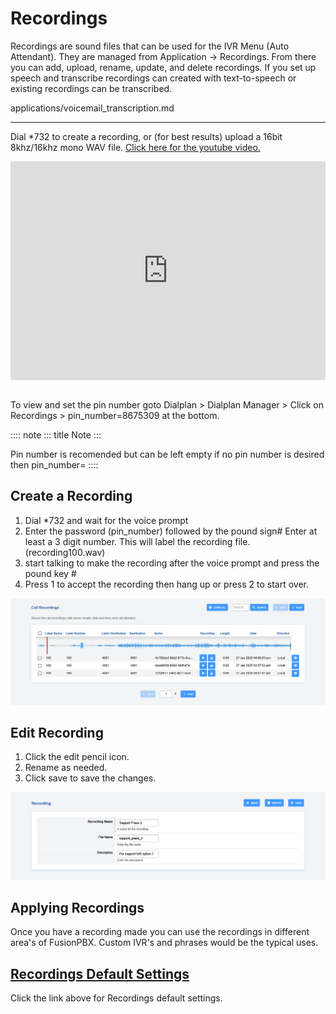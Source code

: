 # Recordings

Recordings are sound files that can be used for the IVR Menu (Auto Attendant). They are managed from Application -> Recordings. From there you can add, upload, rename, update, and delete recordings. If you set up speech and transcribe recordings can created with text-to-speech or existing recordings can be transcribed.

applications/voicemail_transcription.md

---

Dial \*732 to create a recording, or (for best results) upload a 16bit
8khz/16khz mono WAV file. [Click here for the youtube
video.](https://youtu.be/CkqlsVvvv2U)

<div style="text-align: center; margin-bottom: 2em;">
<iframe width="100%" height="350" src="https://www.youtube.com/embed/CkqlsVvvv2U?rel=0" frameborder="0" ; encrypted-media" allowfullscreen></iframe>
</div>

To view and set the pin number goto Dialplan > Dialplan Manager > Click on Recordings > pin_number=8675309 at the bottom.

:::: note
::: title
Note
:::

Pin number is recomended but can be left empty if no pin number is desired then pin_number=
::::

## Create a Recording

1.  Dial \*732 and wait for the voice prompt
2.  Enter the password (pin_number) followed by the pound sign# 
   Enter at least a 3 digit number.  This will label the recording file. (recording100.wav)
3.  start talking to make the recording after the voice prompt and press the pound key #
4.  Press 1 to accept the recording then hang up or press 2 to start over.

![image](../_static/images/applications/recording/fusionpbx_call_recordings1.png)

## Edit Recording

1.  Click the edit pencil icon.
2.  Rename as needed.
3.  Click save to save the changes.

![image](../_static/images/applications/recording/fusionpbx_call_recordings2.png)

## Applying Recordings

Once you have a recording made you can use the recordings in different
area\'s of FusionPBX. Custom IVR\'s and phrases would be the typical
uses.

## [Recordings Default Settings](/en/latest/advanced/default_settings.html#id24)

Click the link above for Recordings default settings.
